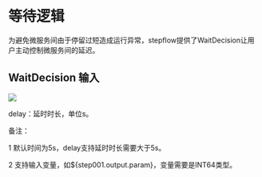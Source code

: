 

# 等待逻辑

为避免微服务间由于停留过短造成运行异常，stepflow提供了WaitDecision让用户主动控制微服务间的延迟。

## WaitDecision 输入

![](http://stepflow-docs.cn-bj.ufileos.com/wait.png)

delay：延时时长，单位s。

备注：

1 默认时间为5s，delay支持延时时长需要大于5s。

2 支持输入变量，如${step001.output.param}，变量需要是INT64类型。
